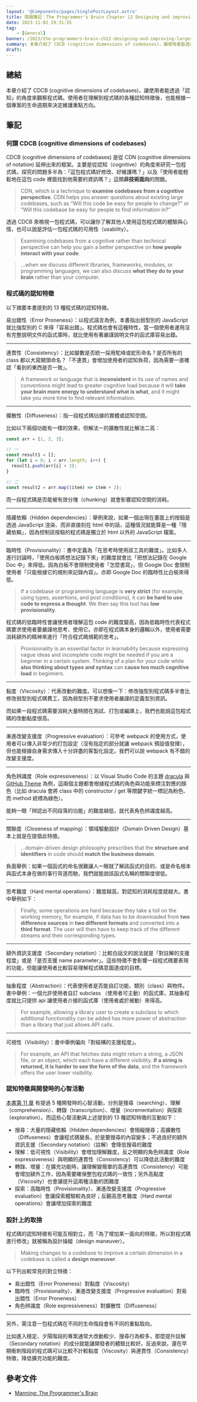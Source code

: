 ```yaml
---
layout: '@Components/pages/SinglePostLayout.astro'
title: 閱讀筆記：The Programmer's Brain Chapter 12 Designing and improving larger system
date: 2023-11-02 19:31:55
tag:
	- [General]
banner: /2023/the-programmers-brain-ch12-designing-and-improving-larger-systems/mike-kononov-lFv0V3_2H6s-unsplash.jpg
summary: 本章介紹了 CDCB (cognitive dimensions of codebases)，讓使用者能透過「認知」的角度來觀察程式碼。使用者在理解到程式碼的各種認知特徵後，也能根據一個專案的生命週期來決定維護重點方向。
draft: 
---
```


## 總結

本章介紹了 CDCB (cognitive dimensions of codebases)，讓使用者能透過「認知」的角度來觀察程式碼。使用者在理解到程式碼的各種認知特徵後，也能根據一個專案的生命週期來決定維護重點方向。

## 筆記

### 何謂 CDCB (cognitive dimensions of codebases)

CDCB (cognitive dimensions of codebases) 是從 CDN (cognitive dimensions of notation) 延伸出來的框架。主要是從認知（cognitive）的角度來研究一包程式碼，探究的問題多半為：「這包程式碼好修改、好維護嗎？」以及「使用者能輕鬆地在這包 code 裡面找到他需要的資訊嗎？」這類**非技術面向**的問題。

> CDN, which is a technique to **examine codebases from a cognitive perspective**. CDN helps you answer questions about existing large codebases, such as “Will this code be easy for people to change?” or “Will this codebase be easy for people to find information in?”

透過 CDCB 來檢視一包程式碼，可以讓你了解其他人使用這包程式碼的體驗與心情，也可以說是評估一包程式碼的可用性（usability）。

> Examining codebases from a cognitive rather than technical perspective can help you gain a better perspective on **how people interact with your code**.

> ...when we discuss different libraries, frameworks, modules, or programming languages, we can also discuss **what they do to your brain** rather than your computer.

### 程式碼的認知特徵

以下摘要本書提到的 13 種程式碼的認知特徵。

易出錯性（Error Proneness）：以程式語言為例，本書指出弱型別的 JavaScript 就比強型別的 C 來得「容易出錯」。程式碼也會有這種特性，當一個使用者運用沒有完整說明文件的函式庫時，就比使用有著嚴謹說明文件的函式庫容易出錯。

---

連貫性（Consistency）：比如變數是否統一採用駝峰或蛇形命名？是否所有的 class 都以大寫開頭命名？「不連貫」會增加使用者的認知負荷，因為需要一直確認「看到的東西是否一致」。

> A framework or language that is **inconsistent** in its use of names and conventions might lead to greater cognitive load because it will **take your brain more energy to understand what is what**, and it might take you more time to find relevant information.

---

擴散性（Diffuseness）：指一段程式碼佔據的實體或認知空間。

比如以下兩個功能有一樣的效果，但解法ㄧ的擴散性就比解法二高：

```js
const arr = [1, 2, 3];

// 一
const result1 = [];
for (let i = 0; i < arr.length; i++) {
  result1.push(arr[i] + 2);
}

// 二
const result2 = arr.map((item) => item + 2);
```

而一段程式碼是否能被有效分塊（chunking）就會影響認知空間的消耗。

---

隱藏依賴（Hidden dependencies）：舉例來說，如果一個出現在畫面上的按鈕是透過 JavaScript 渲染、而非直接刻在 html 中的話，這種情況就能算是一種「隱藏依賴」，因為控制該按鈕的程式碼是獨立於 html 以外的 JavaScript 檔案。

---

臨時性（Provisionality）：書中定義為「在思考時使用該工具的難度」。比如多人進行討論時，「使用白板將想法記錄下來」的難度就會比「把想法記錄在 Google Doc 中」來得低。因為白板不會限制使用者「怎麼書寫」，但 Google Doc 會限制使用者「只能根據它的規則來記錄內容」。亦即 Google Doc 的臨時性比白板來得低。

> If a codebase or programming language is **very strict** (for example, using types, assertions, and post conditions), it can **be hard to use code to express a thought**. We then say this tool has **low provisionality**.

程式碼的低臨時性會讓使用者理解這包 code 的難度變高，因為低臨時性代表程式碼要求使用者要嚴謹地思考、使用它。亦即在程式碼本身的邏輯以外，使用者需要消耗額外的精神來進行「符合程式碼規範的思考」。

> Provisionality is an essential factor in learnability because expressing vague ideas and incomplete code might be needed if you are a beginner in a certain system. Thinking of a plan for your code while **also thinking about types and syntax** can **cause too much cognitive load** in beginners.

---

黏度（Viscosity）：代表改動的難度。可以想像一下：修改強型別程式碼多半會比修改弱型別程式碼費工，因為弱型別不要求使用者嚴謹的定義型別資訊。

而如果一段程式碼需要消耗大量時間在測試、打包或編譯上，我們也能說這包程式碼的改動黏度很高。

---

漸進改變支援度（Progressive evaluation）：可參考 webpack 的使用方式，使用者可以傳入非常少的打包設定（沒有指定的部分就讓 webpack 預設值發揮），但也能根據自身需求傳入十分詳盡的客製化設定。我們可以說 webpack 有不錯的改變支援度。

---

角色辨識度（Role expressiveness）：以 Visual Studio Code 的主題 [dracula](https://draculatheme.com/visual-studio-code) 與 [GitHub Theme](https://marketplace.visualstudio.com/items?itemName=GitHub.github-vscode-theme) 為例，這兩個主題都會根據程式碼的角色與功能來標注對應的顏色（比如 dracula 會將 class 中的 constructor / get 等關鍵字統一標記為粉色、而 method 統標為綠色）。

能夠一眼「辨認出不同段落的功能」的難度越低，就代表角色辨識度越高。

---

關聯度（Closeness of mapping）：領域驅動設計（Domain Driven Design）基本上就是在提倡此特徵。

> ...domain-driven design philosophy prescribes that the **structure and identifiers** in code should **match the business domain**.

負面舉例：如果一個函式的命名很難讓人一眼就了解該函式的目的、或是命名根本與函式本身在做的事行背道而馳，我們就能說該函式名稱的關聯度很低。

---

思考難度（Hard mental operations）：難度越高，對認知的消耗程度就越大。書中舉例如下：

> Finally, some operations are hard because they take a toll on the working memory, for example, if data has to be downloaded from **two difference sources** in **two different formats** and converted into a **third format**. The user will then have to keep track of the different streams and their corresponding types.

---

額外資訊支援度（Secondary notation）：比較白話文的說法就是「對註解的支援程度」或是「是否支援 name parameter」。這些特徵不會影響一段程式碼要表現的功能，但能讓使用者比較容易理解程式碼意圖達成的目標。

---

抽象程度（Abstraction）：代表使用者是否能自訂功能、類別（class）與物件。書中舉例：一個允許使用者自訂 subclass （使用者可主動）的函式庫，其抽象程度就比只提供 api 讓使用者介接的函式庫（使用者處於被動）來得高。

> For example, allowing a library user to create a subclass to which additional functionality can be added has more power of abstraction than a library that just allows API calls.

---

可視性（Visibility）：書中舉例偏向「對結構的支援程度」。

> For example, an API that fetches data might return a string, a JSON file, or an object, which each have a different visibility. **If a string is returned, it is harder to see the form of the data**, and the framework offers the user lower visibility.

### 認知特徵與開發時的心智活動

[本書第 11 章](/2023/the-programmers-brain-ch11-the-act-of-writing-code#開發行為背後的心智活動) 有提過 5 種開發時的心智活動，分別是搜尋（searching）、理解（comprehension）、轉錄（transcription）、增量（incrementation）與探索（exploration）。而這些心智活動與上述提到的 13 種認知特徵的互動如下：

- 搜尋：大量的隱藏依賴（Hidden dependencies）會阻礙搜尋；高擴散性（Diffuseness）會讓程式碼變長，於是要搜尋的內容變多；不過良好的額外資訊支援（Secondary notation）（註解）會降低搜尋的難度
- 理解：低可視性（Visibility）會增加理解難度，反之明顯的角色辨識度（Role expressiveness）與明顯的連貫性（Consistency）可以降低此活動的難度
- 轉錄、增量：在擴充功能時，讓理解變簡單的高連貫性（Consistency）可能會增加額外工作，因為需要確保整包程式碼的一致性；另外高黏度（Viscosity）也會讓提升這兩種活動的困難度
- 探索：高臨時性（Provisionality）、漸進改變支援度（Progressive evaluation）會讓探索體驗較為良好；反觀高思考難度（Hard mental operations）會讓增加探索的難度

### 設計上的取捨

程式碼的認知特徵有可能互相對立，而「為了增加某一面向的特徵，所以對程式碼進行修改」就被稱為設計操縱（design maneuver）。

> Making changes to a codebase to improve a certain dimension in a codebase is called a **design maneuver**.

以下列出較常見的對立特徵：

- 易出錯性（Error Proneness）對黏度（Viscosity）
- 臨時性（Provisionality）、漸進改變支援度（Progressive evaluation）對易出錯性（Error Proneness）
- 角色辨識度（Role expressiveness）對擴散性（Diffuseness）

---

另外，需注意一包程式碼在不同的生命階段會有不同的重點取向。

比如進入穩定、夕陽階段的專案通常大改動較少、搜尋行為較多，那麼提升註解（Secondary notation）的成分就能讓開發者的體驗比較好。反過來說，還在早期衝刺階段的程式碼可以比較不計較黏度（Viscosity）與連貫性（Consistency）特徵，降低擴充功能的難度。

## 參考文件

- [Manning: The Programmer's Brain](https://www.manning.com/books/the-programmers-brain)
